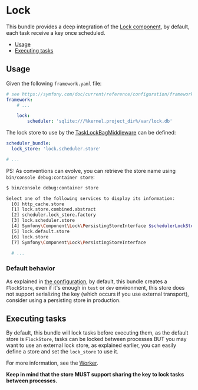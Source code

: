 # Lock

This bundle provides a deep integration of the [Lock component](https://symfony.com/doc/current/components/lock.html),
by default, each task receive a key once scheduled.

- [Usage](#usage)
- [Executing tasks](#executing-tasks)

## Usage

Given the following `framework.yaml` file:

```yaml
# see https://symfony.com/doc/current/reference/configuration/framework.html
framework:
    # ...

    lock:
        scheduler: 'sqlite:///%kernel.project_dir%/var/lock.db'
```

The lock store to use by the [TaskLockBagMiddleware](../src/Middleware/TaskLockBagMiddleware.php)
can be defined:

```yaml
scheduler_bundle:
  lock_store: 'lock.scheduler.store'

# ...
```

PS: As conventions can evolve, you can retrieve the store name using `bin/console debug:container store`: 

```bash
$ bin/console debug:container store

Select one of the following services to display its information:
  [0] http_cache.store
  [1] lock.store.combined.abstract
  [2] scheduler.lock_store.factory
  [3] lock.scheduler.store
  [4] Symfony\Component\Lock\PersistingStoreInterface $schedulerLockStore
  [5] lock.default.store
  [6] lock.store
  [7] Symfony\Component\Lock\PersistingStoreInterface
  
  # ...
```

### Default behavior

As explained in [the configuration](configuration.md), by default, this bundle creates a `FlockStore`,
even if it's enough in `test` or `dev` environment, this store does not support serializing the key 
(which occurs if you use external transport), consider using a persisting store in production.

## Executing tasks

By default, this bundle will lock tasks before executing them, as the default store is `FlockStore`,
tasks can be locked between processes BUT you may want to use an external lock store, as explained earlier,
you can easily define a store and set the `lock_store` to use it. 

For more information, see the [Worker](../src/Worker/AbstractWorker.php).

**Keep in mind that the store MUST support sharing the key to lock tasks between processes.**
